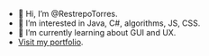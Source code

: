 - 👋 Hi, I’m @RestrepoTorres.
- 👀 I’m interested in Java, C#, algorithms, JS, CSS.
- 🌱 I’m currently learning  about GUI and UX.
-  <a href="http://restrepotorres.github.io/" target="_blank">Visit my portfolio</a>.

<!---
RestrepoTorres/RestrepoTorres is a ✨ special ✨ repository because its `README.md` (this file) appears on your GitHub profile.
You can click the Preview link to take a look at your changes.
--->
